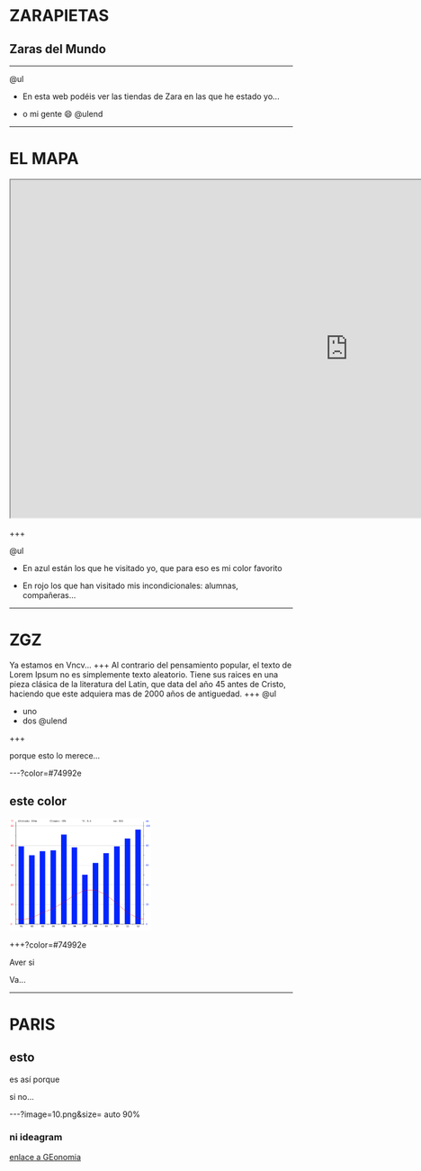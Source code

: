 # ZARAPIETAS

## Zaras del Mundo

---

@ul
- En esta web podéis ver las tiendas de Zara en las que he estado yo...

- o mi gente :smile:
@ulend
---
# EL MAPA

<iframe src="https://www.google.com/maps/d/u/2/embed?mid=1WQKBxM4acuJ_09LAf4xOMVMCYMvD503h" width="1200" height="600"></iframe>

+++

@ul
- En azul están los que he visitado yo, que para eso es mi color favorito

- En rojo los que han visitado mis incondicionales: alumnas, compañeras...

---

# ZGZ
Ya estamos en Vncv...
+++
Al contrario del pensamiento popular, el texto de Lorem Ipsum no es simplemente texto aleatorio. Tiene sus raices en una pieza clásica de la literatura del Latin, que data del año 45 antes de Cristo, haciendo que este adquiera mas de 2000 años de antiguedad.
+++
@ul
- uno
- dos
@ulend

+++

porque esto lo merece...

---?color=#74992e

## este color

<img src="10.png" width="50%">

+++?color=#74992e

Aver si

Va...


---
# PARIS

## esto

es así porque

si  no...

---?image=10.png&size= auto 90%

### ni ideagram
[enlace a GEonomia](http://www.geonomia.org)

